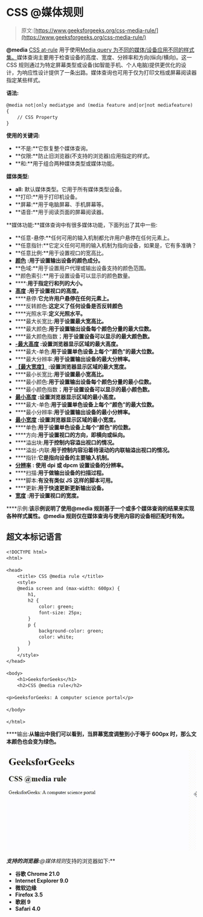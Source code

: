 # CSS @媒体规则

> 原文:[https://www.geeksforgeeks.org/css-media-rule/](https://www.geeksforgeeks.org/css-media-rule/)

**@media** [CSS at-rule](https://www.geeksforgeeks.org/css-at-rules/) 用于使用[Media query 为不同的媒体/设备应用不同的样式集。](https://www.geeksforgeeks.org/css-media-queries/)媒体查询主要用于检查设备的高度、宽度、分辨率和方向(纵向/横向)。这一 CSS 规则通过为特定屏幕类型或设备(如智能手机、个人电脑)提供更优化的设计，为响应性设计提供了一条出路。媒体查询也可用于仅为打印文档或屏幕阅读器指定某些样式。

**语法:**

```
@media not|only mediatype and (media feature and|or|not mediafeature) 
{
    // CSS Property
}
```

**使用的关键词:**

*   **不是:**它恢复整个媒体查询。
*   **仅限:**防止旧浏览器(不支持的浏览器)应用指定的样式。
*   **和:**用于组合两种媒体类型或媒体功能。

**媒体类型:**

*   **all:** 默认媒体类型。它用于所有媒体类型设备。
*   **打印:**用于打印机设备。
*   **屏幕:**用于电脑屏幕、手机屏幕等。
*   **语音:**用于阅读页面的屏幕阅读器。

**媒体功能:**媒体查询中有很多媒体功能，下面列出了其中一些:

*   **任意-悬停:**任何可用的输入机制都允许用户悬停在任何元素上。
*   **任意指针:**它定义任何可用的输入机制为指向设备，如果是，它有多准确？
*   **任意比例:**用于设置视口的宽高比。
*   [**颜色**](https://www.geeksforgeeks.org/css-colors/) **:用于设置输出设备的颜色成分。**
*   **色域:**用于设置用户代理或输出设备支持的颜色范围。
*   **颜色索引:**用于设置设备可以显示的颜色数量。
*   [](https://www.geeksforgeeks.org/css-grid-property/)****:**用于指定行和列的大小。**
*   **[**高度**](geeksforgeeks.org/css-height-property/) **:用于设置视口的高度。****
*   ****悬停:**它允许用户悬停在任何元素上。**
*   ****反转颜色:**这定义了任何设备是否反转颜色**
*   ****光照水平:**定义光照水平。**
*   ****最大长宽比:**用于设置最大宽高比。**
*   ****最大颜色:**用于设置输出设备每个颜色分量的最大位数。**
*   ****最大颜色指数；**用于设置设备可以显示的最大颜色数。**
*   **[**-最大高度**](https://www.geeksforgeeks.org/css-max-height-property/) **:设置浏览器显示区域的最大高度。****
*   ****最大-单色:**用于设置单色设备上每个“颜色”的最大位数。**
*   ****最大分辨率:**用于设置输出设备的最大分辨率。**
*   **[**【最大宽度】**](https://www.geeksforgeeks.org/css-max-width-property/) **:设置浏览器显示区域的最大宽度。****
*   ****最小长宽比:**用于设置最小宽高比。**
*   ****最小颜色:**用于设置输出设备每个颜色分量的最小位数。**
*   ****最小颜色指数；**用于设置设备可以显示的最小颜色数。**
*   **[**最小高度**](https://www.geeksforgeeks.org/css-min-height-property/) **:设置浏览器显示区域的最小高度。****
*   ****最大-单色:**用于设置单色设备上每个“颜色”的最大位数。**
*   ****最小分辨率:**用于设置输出设备的最小分辨率。**
*   **[**最小宽度**](https://www.geeksforgeeks.org/css-min-width-property/) **:设置浏览器显示区域的最小宽度。****
*   ****单色:**用于设置单色设备上每个“颜色”的位数。**
*   ****方向:**用于设置视口的方向，即横向或纵向。**
*   ****溢出块:**用于控制内容溢出视口的情况。**
*   ****溢出-内联:**用于控制内容沿着待滚动的内联轴溢出视口的情况。**
*   ****指针:**它是指向设备的主要输入机制。**
*   **[**分辨率**](https://www.geeksforgeeks.org/css-value-resolution/) **:** 使用 dpi 或 dpcm 设置设备的分辨率。**
*   ****扫描:**用于做输出设备的扫描过程。**
*   ****脚本:**有没有类似 JS 这样的脚本可用。**
*   ****更新:**用于快速更新更新输出设备。**
*   **[**宽度**](https://www.geeksforgeeks.org/css-width-property/) **:用于设置视口的宽度。****

****示例:**该示例说明了使用@media 规则基于一个或多个媒体查询的结果来实现各种样式属性。@media 规则仅在媒体查询与使用内容的设备相匹配时有效。**

## **超文本标记语言**

```
<!DOCTYPE html>
<html>

<head>
    <title> CSS @media rule </title>
    <style>
    @media screen and (max-width: 600px) {
        h1,
        h2 {
            color: green;
            font-size: 25px;
        }
        p {
            background-color: green;
            color: white;
        }
    }
    </style>
</head>

<body>
    <h1>GeeksforGeeks</h1>
    <h2>CSS @media rule</h2>

<p>GeeksforGeeks: A computer science portal</p>

</body>

</html>
```

****输出:**从输出中我们可以看到，当屏幕宽度调整到小于等于 600px 时，那么文本颜色也会变为绿色。**

**![](img/c11b6ddd35c2d51671190f686eeeb8c6.png)**

****支持的浏览器:***@媒体规则*支持的浏览器如下:**

*   **谷歌 Chrome 21.0**
*   **Internet Explorer 9.0**
*   **微软边缘**
*   **Firefox 3.5**
*   **歌剧 9**
*   **Safari 4.0**